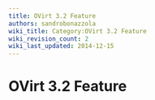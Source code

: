 ```yaml
---
title: OVirt 3.2 Feature
authors: sandrobonazzola
wiki_title: Category:OVirt 3.2 Feature
wiki_revision_count: 2
wiki_last_updated: 2014-12-15
---
```


# OVirt 3.2 Feature

